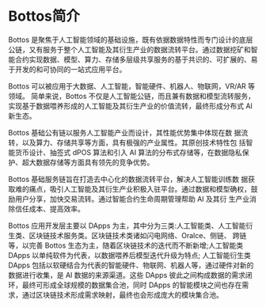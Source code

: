 # Bottos简介

Bottos 是聚焦于人工智能领域的基础设施，既有依据数据特性而专门设计的底层公链，又有服务于整个人工智能及其衍生产业的数据流转平台。通过数据挖矿和智能合约实现数据、模型、算力、存储多层级共享服务的基于共识的、可扩展的、易于开发的和可协同的一站式应用平台。

Bottos 可以被应用于大数据、人工智能，智能硬件、机器人、物联网，VR/AR 等领域。 简单来说，Bottos 不仅是人工智能公链，而且兼有数据和模型流转服务，实现基于数据喂养形成的人工智能及其衍生产业的价值流转，最终形成分布式 AI 新生态。

Bottos 基础公有链以服务人工智能产业而设计，其性能优势集中体现在数 据流转，以及算力、存储共享等方面，具有极强的产业属性。其原创技术特性包 括智能货币设计、抽签式 dPOS 算法和引入 AI 算法的分布式存储等，在数据隐私保护、超大数据存储等方面具有领先的竞争优势。

Bottos 基础服务链旨在打造去中心化的数据流转平台，解决人工智能训练数 据获取难的痛点，吸引人工智能及其衍生产业积极入驻平台。通过数据和模型确权，鼓励用户分享，加快交易流转。通过智能合约生命周期管理帮助 AI 及其衍 生产业消除信任成本、提高效率。

Bottos 应用开发层主要以 DApps 为主，其中分为三类:人工智能类、人工智能衍生类、区块链技术服务类。区块链技术类诸如闪电网络、Oralce、侧链、 跨链等，以完善 Bottos 生态为主，随着区块链技术的迭代而不断新增;人工智能类 DApps 以单纯软件为代表，以数据喂养后模型迭代升级为特点; 人工智能衍生类 DApps 包括以软硬结合为代表的智能硬件、物联网、机器人等，通过硬件对新的数据进行收集，是 AI 数据的来源渠道。这些 DApps 彼此之间构成数据的需求闭环，最终可形成全球规模的数据集合池，同时 DApps 的智能模块之间也存在需求，通过区块链技术形成需求映射，最终也会形成庞大的模块集合池。